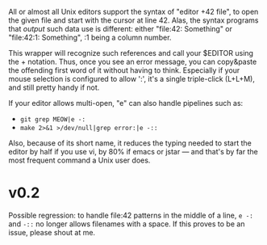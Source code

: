 All or almost all Unix editors support the syntax of "editor +42 file", to
open the given file and start with the cursor at line 42.  Alas, the syntax
programs that *output* such data use is different: either
"file:42: Something" or "file:42:1: Something", :1 being a column number.

This wrapper will recognize such references and call your $EDITOR using the +
notation.  Thus, once you see an error message, you can copy&paste the
offending first word of it without having to think.  Especially if your
mouse selection is configured to allow ':', it's a single triple-click
(L+L+M), and still pretty handy if not.

If your editor allows multi-open, "e" can also handle pipelines such as:
 * `git grep MEOW|e -:`
 * `make 2>&1 >/dev/null|grep error:|e -::`

Also, because of its short name, it reduces the typing needed to start the
editor by half if you use vi, by 80% if emacs or jstar — and that's by
far the most frequent command a Unix user does.


v0.2
====

Possible regression: to handle file:42 patterns in the middle of a line,
`e -:` and `-::` no longer allows filenames with a space.  If this proves
to be an issue, please shout at me.

